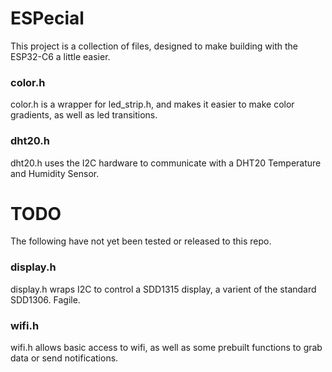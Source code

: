 # ESPecial
This project is a collection of files, designed to make building with the ESP32-C6 a little easier.

### color.h
color.h is a wrapper for led_strip.h, and makes it easier to make color gradients, as well as led transitions.

### dht20.h
dht20.h uses the I2C hardware to communicate with a DHT20 Temperature and Humidity Sensor.

# TODO
The following have not yet been tested or released to this repo.

### display.h
display.h wraps I2C to control a SDD1315 display, a varient of the standard SDD1306. Fagile.  

### wifi.h
wifi.h allows basic access to wifi, as well as some prebuilt functions to grab data or send notifications. 
